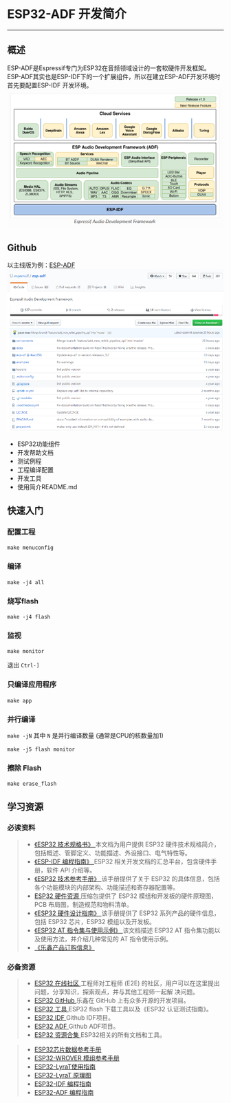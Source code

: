 # ESP32-ADF 开发简介 #
---

## 概述 ##
ESP-ADF是Espressif专门为ESP32在音频领域设计的一套软硬件开发框架。ESP-ADF其实也是ESP-IDF下的一个扩展组件，所以在建立ESP-ADF开发环境时首先要配置ESP-IDF 开发环境。
![概述](./ad2.png)

## Github ##
以主线版为例：[ESP-ADF](https://github.com/espressif/esp-adf "ESP-ADF")
![Github](./ad1.png)

- ESP32功能组件
- 开发帮助文档
- 测试例程
- 工程编译配置
- 开发工具
- 使用简介README.md

## 快速入门 ##

### 配置工程 ###
`make menuconfig`

### 编译 ###
`make -j4 all`

### 烧写flash  ###
`make -j4 flash`

### 监视 ###
`make monitor`

退出 `Ctrl-]`

### 只编译应用程序 ###
`make app` 

### 并行编译 ###
 `make -jN` 其中 `N` 是并行编译数量 (通常是CPU的核数量加1)

```
make -j5 flash monitor
```

### 擦除 Flash ###
 `make erase_flash`


## 学习资源 ##
### 必读资料 ###
>- [《ESP32 技术规格书》 ](https://www.espressif.com/sites/default/files/documentation/esp32_datasheet_cn.pdf)本文档为用户提供 ESP32 硬件技术规格简介，包括概述、管脚定义、功能描述、外设接口、电气特性等。
>- [《ESP-IDF 编程指南》 ](https://docs.espressif.com/projects/esp-idf/zh_CN/latest/index.html)ESP32 相关开发文档的汇总平台，包含硬件手册，软件 API 介绍等。
>- [《ESP32 技术参考手册》 ](https://www.espressif.com/sites/default/files/documentation/esp32_technical_reference_manual_cn.pdf)该手册提供了关于 ESP32 的具体信息，包括各个功能模块的内部架构、功能描述和寄存器配置等。
>- [ESP32 硬件资源 ](https://www.espressif.com/sites/default/files/documentation/esp32_technical_reference_manual_cn.pdf)压缩包提供了 ESP32 模组和开发板的硬件原理图，PCB 布局图，制造规范和物料清单。
>- [《ESP32 硬件设计指南》 ](https://www.espressif.com/sites/default/files/documentation/esp32_hardware_design_guidelines_cn.pdf)该手册提供了 ESP32 系列产品的硬件信息，包括 ESP32 芯片，ESP32 模组以及开发板。
>- [《ESP32 AT 指令集与使用示例》 ](https://www.espressif.com/sites/default/files/documentation/esp32_at_instruction_set_and_examples_cn.pdf)该文档描述 ESP32 AT 指令集功能以及使用方法，并介绍几种常见的 AT 指令使用示例。
>- [《乐鑫产品订购信息》 ](https://www.espressif.com/sites/default/files/documentation/espressif_products_ordering_information_cn.pdf)


### 必备资源 ###
>- [ESP32 在线社区 ](https://www.esp32.com/)工程师对工程师 (E2E) 的社区，用户可以在这里提出问题，分享知识，探索观点，并与其他工程师一起解
决问题。
>- [ESP32 GitHub ](https://github.com/espressif)乐鑫在 GitHub 上有众多开源的开发项目。
>- [ESP32 工具 ](http://www.espressif.com/zh-hans/support/download/other-tools?keys=&field_type_tid%5B%5D=13)ESP32 flash 下载工具以及《ESP32 认证测试指南》。
>- [ESP32 IDF ](https://github.com/espressif/esp-idf)Github IDF项目。
>-  [ESP32 ADF ](https://github.com/espressif/esp-adf)Github ADF项目。
>- [ESP32 资源合集 ](https://www.espressif.com/zh-hans/products/hardware/esp32/resources)ESP32相关的所有文档和工具。

>- [ESP32芯片数据参考手册](https://www.espressif.com/sites/default/files/documentation/esp32_datasheet_cn.pdf )
>- [ESP32-WROVER 模组参考手册](https://www.espressif.com/sites/default/files/documentation/esp32_wrover_datasheet_cn.pdf )
>- [ESP32-LyraT使用指南](https://www.espressif.com/sites/default/files/documentation/esp32-lyrat_user_guide_cn.pdf )
>- [ESP32-LyraT 原理图](https://dl.espressif.com/dl/schematics/esp32-lyrat-v4.3-schematic.pdff )
>- [ESP32-IDF 编程指南](https://docs.espressif.com/projects/esp-idf/zh_CN/stable/index.html)
>- [ESP32-ADF 编程指南](https://docs.espressif.com/projects/esp-adf/en/latest/get-started/index.html)